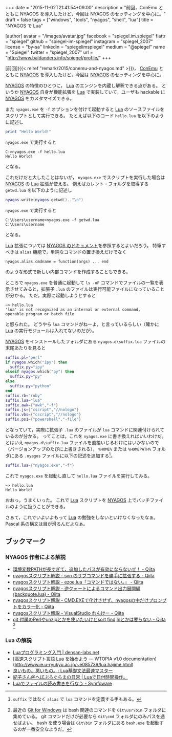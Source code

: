 +++
date = "2015-11-02T21:41:54+09:00"
description = "前回，ConEmu とともに NYAGOS を導入したけど，今回は NYAGOS のセッティングを中心に。"
draft = false
tags = ["windows", "tools", "nyagos", "shell", "lua"]
title = "NYAGOS で Lua"

[author]
  avatar = "/images/avatar.jpg"
  facebook = "spiegel.im.spiegel"
  flattr = "spiegel"
  github = "spiegel-im-spiegel"
  instagram = "spiegel_2007"
  license = "by-sa"
  linkedin = "spiegelimspiegel"
  medium = "@spiegel"
  name = "Spiegel"
  twitter = "spiegel_2007"
  url = "http://www.baldanders.info/spiegel/profile/"
+++

[前回]({{< relref "remark/2015/conemu-and-nyagos.md" >}})， [ConEmu] とともに [NYAGOS] を導入したけど，今回は [NYAGOS] のセッティングを中心に。

[NYAGOS] の特徴のひとつに， [Lua] のエンジンを内蔵し解釈できる点がある。
というか [NYAGOS] 自身が機能拡張を [Lua] で実装していて，ユーザも hackable に [NYAGOS] をカスタマイズできる。

また `nyagos.exe` を `-f` オプションを付けて起動すると [Lua] のソースファイルをスクリプトとして実行できる。
たとえば以下のコード `hello.lua` を以下のように記述し

```lua
print "Hello World!"
```

`nyagos.exe` で実行すると

```
C:>nyagos.exe -f hello.lua
Hello World!
```

となる。

これだけだと大したことはないが， `nyagos.exe` でスクリプトを実行した場合は [NYAGOS] の [Lua] 拡張が使える。
例えばカレント・フォルダを取得する `getwd.lua` を以下のように記述し

```lua
nyagos.write(nyagos.getwd().."\n")
```

`nyagos.exe` で実行すると

```
C:\Users\username>nyagos.exe -f getwd.lua
C:\Users\username
```

となる。

[Lua] 拡張については [NYAGOS のドキュメント](https://github.com/zetamatta/nyagos/blob/master/Doc/nyagos_ja.md)を参照するとよいだろう。
特筆すべきは `alias` 機能で，単純なコマンドの置き換えだけでなく

```
nyagos.alias.cmdname = function(args) ... end
```

のような形式で新しい内部コマンドを作成することもできる。

ところで `nyagos.exe` を普通に起動して `ls -oF` コマンドでファイルの一覧を表示させてみると，拡張子 `.lua` のファイルは実行可能ファイルになっていることが分かる。
ただ，実際に起動しようとすると

```
~> hello.lua
'lua' is not recognized as an internal or external command,
operable program or batch file
```

と怒られた。
どうやら `lua` コマンドがねーよ，と言っているらしい（確かに [Lua] の実行モジュールは入れてないのだが）。

[NYAGOS] をインストールしたフォルダにある `nyagos.d\suffix.lua` ファイルの末尾あたりを見ると

```lua
suffix.pl="perl"
if nyagos.which("ipy") then
  suffix.py="ipy"
elseif nyagos.which("py") then
  suffix.py="py"
else
  suffix.py="python"
end
suffix.rb="ruby"
suffix.lua="lua"
suffix.awk={"awk","-f"}
suffix.js={"cscript","//nologo"}
suffix.vbs={"cscript","//nologo"}
suffix.ps1={"powershell","-file"}
```

となっていて，実際に拡張子 `.lua` のファイルが `lua` コマンドに関連付けられているのが分かる。
ってことは，これを `nyagos.exe` に書き換えればいいわけだ。
とはいえ `nyagos.d\suffix.lua` ファイルを直接いじるわけにはいかないので（バージョンアップのたびに上書きされる）， `%HOME%` または `%HOMEPATH%` フォルダにある `.nyagos` ファイルに以下の記述を追加する[^a]。

 [^a]: `suffix` ではなく `alias` で `lua` コマンドを定義する手もある。

 ```lua
 suffix.lua={"nyagos.exe","-f"}
 ```

これで `nyagos.exe` を起動し直して `hello.lua` ファイルを実行してみる。

```
~> hello.lua
Hello World!
```

おおっ，うまくいった。
これで [Lua] スクリプトを [NYAGOS] 上でバッチファイルのように扱うことができる。

さぁて，これでいよいよもって [Lua] の勉強をしないといけなくなったなぁ。
Pascal 系の構文は目が滑るんだよなぁ。

## ブックマーク

### NYAGOS 作者による解説

- [環境変数PATHが長すぎて、追加したパスが有効にならないぜ！ - Qiita](http://qiita.com/zetamatta/items/a49e3a40201511128508)
- [nyagosスクリプト解説 - svn のサブコマンドを勝手に拡張する - Qiita](http://qiita.com/zetamatta/items/c4ad3cc55c5afa74da63)
- [nyagosスクリプト解説 - ezoe.lua「コマンドではない。」 - Qiita](http://qiita.com/zetamatta/items/29a85695813926cafd2c)
- [nyagosスクリプト解説 - 逆クォートによるコマンド出力展開編(backquote.lua) - Qiita](http://qiita.com/zetamatta/items/cdff310f53faf3369e48)
- [nyagosスクリプト解説 - CMD.EXEで化けさせず、nyagosの中だけプロンプトをカラー化 - Qiita](http://qiita.com/zetamatta/items/c08586c85fa73c182a7a)
- [nyagosスクリプト解説 - VisualStudio れんけー - Qiita](http://qiita.com/zetamatta/items/89a907f4bd46d1750c31)
- [git 付属のPerlやunzipとかを使いたいけどsort,find,lnとかは要らない - Qiita](http://qiita.com/zetamatta/items/1fe83f736b0254e02415) [^b]

[^b]: 最近の [Git for Windows](https://git-for-windows.github.io/) は bash 関連のコマンドを `Git\usr\bin` フォルダに集めている。 git コマンドだけが必要なら `Git\cmd` フォルダにのみパスを通せばよい。 bash を使う場合は `Git\bin` フォルダにある `bash.exe` を起動するのが一番安全なようだ。

### Lua の解説

- [Luaプログラミング入門 | densan-labs.net](http://densan-labs.net/tech/lua/index.html)
- [高速スクリプト言語 [Lua] を始めよう — WTOPIA v1.0 documentation](http://www.ie.u-ryukyu.ac.jp/~e085739/lua.hajime.html)
- [良いもの。悪いもの。: Lua基礎文法最速マスター](http://handasse.blogspot.com/2010/02/lua.html)
- [紀子さん＠へぼぷろぐらまの日常 | Luaで日付時間操作。](http://noriko3.blog42.fc2.com/blog-entry-128.html)
- [Luaでファイルの読み書きを行なう - Symfoware](http://symfoware.blog68.fc2.com/blog-entry-454.html)

[ConEmu]: https://conemu.github.io/ "ConEmu - Handy Windows Terminal"
[NYAGOS]: http://www.nyaos.org/index.cgi?p=NYAGOS "NYAOS.ORG - NYAGOS"
[Lua]: http://www.lua.org/ "The Programming Language Lua"
